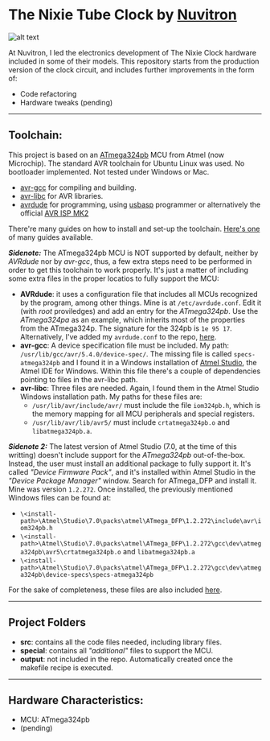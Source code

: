 
# **The Nixie Tube Clock** by [Nuvitron]

![alt text][clock_pcb]

At Nuvitron, I led the electronics development of The Nixie Clock hardware included in some of their models. This repository starts from the production version of the clock circuit, and includes further improvements in the form of:

- Code refactoring
- Hardware tweaks (pending)

---

## Toolchain:

This project is based on an [ATmega324pb][324pb] MCU from Atmel (now Microchip). The standard AVR toolchain for Ubuntu Linux was used. No bootloader implemented. Not tested under Windows or Mac.

- [avr-gcc] for compiling and building.
- [avr-libc] for AVR libraries.
- [avrdude] for programming, using [usbasp] programmer or alternatively the official [AVR ISP MK2][mk2]

There're many guides on how to install and set-up the toolchain. [Here's one] of many guides available.

***Sidenote:*** The ATmega324pb MCU is NOT supported by default, neither by *AVRdude* nor by *avr-gcc*, thus, a few extra steps need to be performed in order to get this toolchain to work properly. It's just a matter of including some extra files in the proper locatios to fully support the MCU:
* **AVRdude**: it uses a configuration file that includes all MCUs recognized by the program, among other things. Mine is at `/etc/avrdude.conf`. Edit it (with *root* proviledges) and add an entry for the *ATmega324pb*. Use the *ATmega324pa* as an example, which inherits most of the properties from the ATmega324p. The signature for the 324pb is `1e 95 17`. Alternatively, I've added my `avrdude.conf` to the repo, [here][special].
* **avr-gcc**: A device specification file must be included. My path: `/usr/lib/gcc/avr/5.4.0/device-spec/`. The missing file is called `specs-atmega324pb` and I found it in a Windows installation of [Atmel Studio][astudio], the Atmel IDE for Windows. Within this file there's a couple of dependencies pointing to files in the avr-libc path.
* **avr-libc**: Three files are needed. Again, I found them in the Atmel Studio Windows installation path. My paths for these files are:
  * `/usr/lib/avr/include/avr/` must include the file `iom324pb.h`, which is the memory mapping for all MCU peripherals and special registers.
  * `/usr/lib/avr/lib/avr5/` must include `crtatmega324pb.o` and `libatmega324pb.a`.

***Sidenote 2:*** The latest version of Atmel Studio (7.0, at the time of this writting) doesn't include support for the *ATmega324pb* out-of-the-box. Instead, the user must install an additional package to fully support it. It's called *"Device Firmware Pack"*, and it's installed within Atmel Studio in the *"Device Package Manager"* window. Search for ATmega_DFP and install it. Mine was version `1.2.272`. Once installed, the previously mentioned Windows files can be found at:
  * `\<install-path>\Atmel\Studio\7.0\packs\atmel\ATmega_DFP\1.2.272\include\avr\iom324pb.h`
  * `\<install-path>\Atmel\Studio\7.0\packs\atmel\ATmega_DFP\1.2.272\gcc\dev\atmega324pb\avr5\crtatmega324pb.o` and `libatmega324pb.a`
  * `\<install-path>\Atmel\Studio\7.0\packs\atmel\ATmega_DFP\1.2.272\gcc\dev\atmega324pb\device-specs\specs-atmega324pb`

For the sake of completeness, these files are also included [here][special].

---

## Project Folders
- **src**: contains all the code files needed, including library files.
- **special**: contains all *"additional"* files to support the MCU.
- **output**: not included in the repo. Automatically created once the makefile recipe is executed.

---

## Hardware Characteristics:
- MCU: ATmega324pb 
- (pending)

[clock_pcb]: /img/clock_pcb.jpg "Nixie Clock Circuit"
[Nuvitron]: <https://nuvitron.com>
[avr-gcc]: <https://www.microchip.com/mplab/avr-support/avr-and-arm-toolchains-c-compilers>
[avr-libc]: <https://www.nongnu.org/avr-libc/user-manual/overview.html>
[avrdude]: <https://www.nongnu.org/avrdude/>
[usbasp]: <https://www.fischl.de/usbasp/>
[Here's one]: <http://maxembedded.com/2015/06/setting-up-avr-gcc-toolchain-on-linux-and-mac-os-x/>
[special]: /special/
[astudio]: https://www.microchip.com/mplab/avr-support/atmel-studio-7
[324pb]: http://ww1.microchip.com/downloads/en/DeviceDoc/40001908A.pdf
[mk2]: http://ww1.microchip.com/downloads/en/DeviceDoc/Atmel-42093-AVR-ISP-mkII_UserGuide.pdf